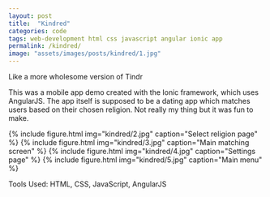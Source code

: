 ```yaml
---
layout: post
title:  "Kindred"
categories: code
tags: web-development html css javascript angular ionic app
permalink: /kindred/
image: "assets/images/posts/kindred/1.jpg"
---
```


<p class="post--full__excerpt">
	Like a more wholesome version of Tindr
</p>

This was a mobile app demo created with the Ionic framework, which uses AngularJS. The app itself is supposed to be a dating app which matches users based on their chosen religion. Not really my thing but it was fun to make.

<div class="gallery">
	{% include figure.html img="kindred/2.jpg" caption="Select religion page" %}
	{% include figure.html img="kindred/3.jpg" caption="Main matching screen" %}
	{% include figure.html img="kindred/4.jpg" caption="Settings page" %}
	{% include figure.html img="kindred/5.jpg" caption="Main menu" %}
</div>

Tools Used: HTML, CSS, JavaScript, AngularJS
